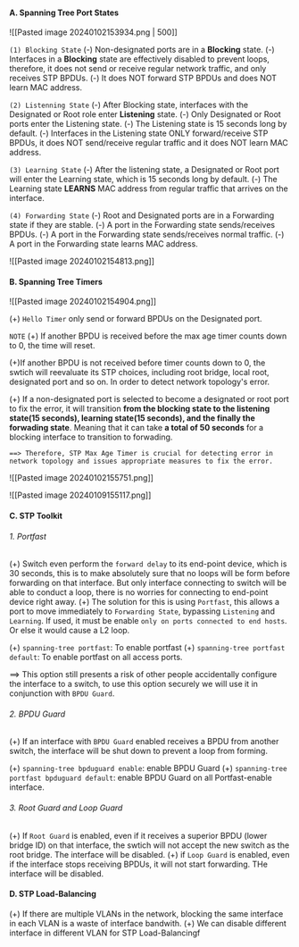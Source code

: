 #### A. Spanning Tree Port States
![[Pasted image 20240102153934.png | 500]]

`(1) Blocking State`
    (-) Non-designated ports are in a **Blocking** state.
    (-)  Interfaces in a **Blocking** state are effectively disabled to prevent loops, therefore, it does not send or receive regular network traffic, and only receives STP BPDUs.
    (-) It does NOT forward STP BPDUs and does NOT learn MAC address.

`(2) Listenning State`
    (-) After Blocking state, interfaces with the Designated or Root role enter **Listening** state.
    (-) Only Designated or Root ports enter the Listening state.
    (-) The Listening state is 15 seconds long by default.
    (-) Interfaces in the Listening state ONLY forward/receive STP BPDUs, it does NOT send/receive regular traffic and it does NOT learn MAC address.

`(3) Learning State`
    (-) After the listening state, a Designated or Root port will enter the Learning state, which is 15 seconds long by default.
    (-) The Learning state **LEARNS** MAC address from regular traffic that arrives on the interface.

`(4) Forwarding State`
    (-) Root and Designated ports are in a Forwarding state if they are stable.
    (-) A port in the Forwarding state sends/receives BPDUs.
    (-) A port in the Forwarding state sends/receives normal traffic.
    (-) A port in the Forwarding state learns MAC address.

![[Pasted image 20240102154813.png]]

#### B. Spanning Tree Timers

![[Pasted image 20240102154904.png]]

(+) `Hello Timer` only send or forward BPDUs on the Designated port.

`NOTE`
(+) If another BPDU is received before the max age timer counts down to 0, the time will reset.

(+)If another BPDU is not received before timer counts down to 0, the swtich will reevaluate its STP choices, including root bridge, local root, designated port and so on. In order to detect network topology's error.

(+) If a non-designated port is selected to become a designated or root port to fix the error, it will transition **from the blocking state to the listening state(15 seconds), learning state(15 seconds), and the finally the forwading state**. Meaning that it can take **a total of 50 seconds** for a blocking interface to transition to forwading.

`==> Therefore, STP Max Age Timer is crucial for detecting error in network topology and issues appropriate measures to fix the error.`

![[Pasted image 20240102155751.png]]

![[Pasted image 20240109155117.png]]

#### C. STP Toolkit
###### 1. Portfast
(+) Switch even perform the `forward delay` to its end-point device, which is 30 seconds, this is to make absolutely sure that no loops will be form before forwarding on that interface. But only interface connecting to switch will be able to conduct a loop, there is no worries for connecting to end-point device right away.
(+) The solution for this is using `Portfast`, this allows a port to move immediately to `Forwarding State`, bypassing `Listening` and `Learning`. If used, it must be enable `only on ports connected to end hosts`. Or else it would cause a L2 loop.

(+) `spanning-tree portfast`: To enable portfast
(+) `spanning-tree portfast default`: To enable portfast on all access ports.

==> This option still presents a risk of other people accidentally configure the interface to a switch, to use this option securely we will use it in conjunction with `BPDU Guard`.

###### 2. BPDU Guard
(+) If an interface with `BPDU Guard` enabled receives a BPDU from another switch, the interface will be shut down to prevent a loop from forming.

(+) `spanning-tree bpduguard enable`: enable BPDU Guard
(+) `spanning-tree portfast bpduguard default`: enable BPDU Guard on all Portfast-enable interface.

###### 3. Root Guard and Loop Guard
(+) If `Root Guard` is enabled, even if it receives a superior BPDU (lower bridge ID) on that interface, the swtich will not accept the new switch as the root bridge. The interface will be disabled.
(+) if `Loop Guard` is enabled, even if the interface stops receiving BPDUs, it will not start forwarding. THe interface will be disabled.

#### D. STP Load-Balancing
(+) If there are multiple VLANs in the network, blocking the same interface in each VLAN is a waste of interface bandwith.
(+) We can disable different interface in different VLAN for STP Load-Balancingf